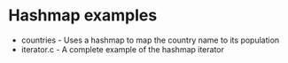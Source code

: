 # Hashmap examples

* countries - Uses a hashmap to map the country name to its population
* iterator.c - A complete example of the hashmap iterator
